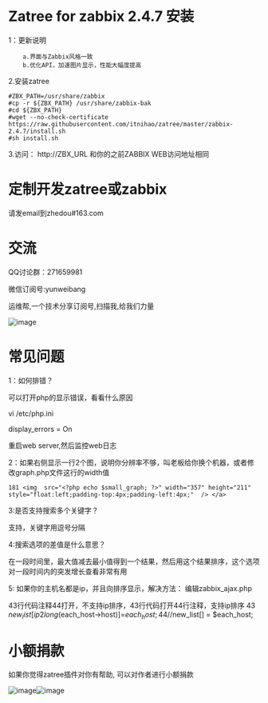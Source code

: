 
Zatree for zabbix 2.4.7 安装
==================================

1：更新说明
```
    a.界面与Zabbix风格一致
    b.优化API，加速图片显示，性能大幅度提高
```

2.安装zatree
```
#ZBX_PATH=/usr/share/zabbix
#cp -r ${ZBX_PATH} /usr/share/zabbix-bak
#cd ${ZBX_PATH}
#wget --no-check-certificate https://raw.githubusercontent.com/itnihao/zatree/master/zabbix-2.4.7/install.sh
#sh install.sh
```

3.访问：
http://ZBX_URL 和你的之前ZABBIX WEB访问地址相同




定制开发zatree或zabbix
==================================

请发email到zhedou#163.com


交流
==================================

QQ讨论群：271659981

微信订阅号:yunweibang

运维帮,一个技术分享订阅号,扫描我,给我们力量

![image](https://raw.github.com/spide4k/zatree/master/zabbix-2.0.x/screenshots/yunweibang-weixin.jpg)


常见问题
==================================

1：如何排错？

可以打开php的显示错误，看看什么原因

vi /etc/php.ini

display_errors = On

重启web server,然后监控web日志

2：如果右侧显示一行2个图，说明你分辨率不够，叫老板给你换个机器，或者修改graph.php文件这行的width值

    181 <img  src="<?php echo $small_graph; ?>" width="357" height="211" style="float:left;padding-top:4px;padding-left:4px;"  /> </a>

3:是否支持搜索多个关键字？

支持，关键字用逗号分隔

4:搜索选项的差值是什么意思？

在一段时间里，最大值减去最小值得到一个结果，然后用这个结果排序，这个选项对一段时间内的突发增长查看非常有用

5: 如果你的主机名都是ip，并且向排序显示，解决方法： 编辑zabbix_ajax.php 

   43行代码注释44打开，不支持ip排序，43行代码打开44行注释，支持ip排序
          43  $new_list[ip2long($each_host->host)]=$each_host;
          44  //$new_list[] = $each_host;


小额捐款
==================================

如果你觉得zatree插件对你有帮助, 可以对作者进行小额捐款

![image](https://raw.github.com/spide4k/zatree/master/zabbix-2.0.x/screenshots/IMG_7649.JPG)![image](https://raw.github.com/spide4k/zatree/master/zabbix-2.0.x/screenshots/IMG_7650.JPG)


